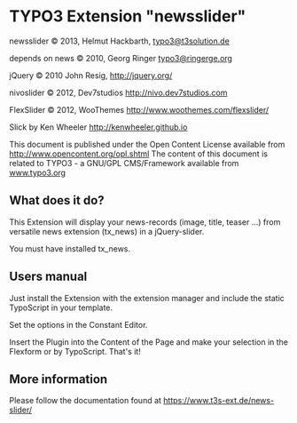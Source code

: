 
# TYPO3 Extension "newsslider"

newsslider © 2013, Helmut Hackbarth, <typo3@t3solution.de>

depends on news © 2010, Georg Ringer <typo3@ringerge.org>

jQuery © 2010 John Resig, http://jquery.org/
	
nivoslider © 2012, Dev7studios http://nivo.dev7studios.com

FlexSlider © 2012, WooThemes http://www.woothemes.com/flexslider/

Slick by Ken Wheeler http://kenwheeler.github.io


This document is published under the Open Content License available from http://www.opencontent.org/opl.shtml
The content of this document is related to TYPO3 - a GNU/GPL CMS/Framework available from www.typo3.org


## What does it do?

This Extension will display your news-records (image, title, teaser ...) from versatile news extension (tx_news) in a jQuery-slider.

You must have installed tx_news.


## Users manual

Just install the Extension with the extension manager and include the static TypoScript in your template.

Set the options in the Constant Editor.

Insert the Plugin into the Content of the Page and make your selection in the Flexform or by TypoScript. That's it! 


## More information

Please follow the documentation found at https://www.t3s-ext.de/news-slider/